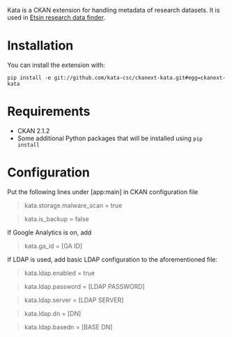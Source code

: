 Kata is a CKAN extension for handling metadata of research datasets. It is used in [Etsin research data finder](https://etsin.avointiede.fi/en/).

Installation
============

You can install the extension with:

`pip install -e git://github.com/kata-csc/ckanext-kata.git#egg=ckanext-kata`

Requirements
============

* CKAN 2.1.2
* Some additional Python packages that will be installed using `pip install`

Configuration
=============

Put the following lines under [app:main] in CKAN configuration file

> kata.storage.malware_scan = true

> kata.is_backup = false

If Google Analytics is on, add

> kata.ga_id = [GA ID]

If LDAP is used, add basic LDAP configuration to the aforementioned file:

> kata.ldap.enabled = true

> kata.ldap.password = [LDAP PASSWORD]

> kata.ldap.server = [LDAP SERVER]

> kata.ldap.dn = [DN]

> kata.ldap.basedn = [BASE DN]
